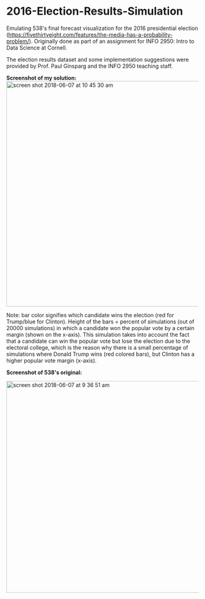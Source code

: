 # 2016-Election-Results-Simulation
Emulating 538's final forecast visualization for the 2016 presidential election (https://fivethirtyeight.com/features/the-media-has-a-probability-problem/). 
Originally done as part of an assignment for INFO 2950: Intro to Data Science at Cornell.

The election results dataset and some implementation suggestions were provided by Prof. Paul Ginsparg and the INFO 2950 teaching staff.

<b>Screenshot of my solution:</b> <br>
<img width="590" alt="screen shot 2018-06-07 at 10 45 30 am" src="https://user-images.githubusercontent.com/7096526/41107243-f53a6392-6a3f-11e8-9431-edfbd332e187.png">

Note: bar color signifies which candidate wins the election (red for Trump/blue for Clinton). Height of the bars = percent of simulations (out of 20000 simulations) in which a candidate won the popular vote by a certain margin (shown on the x-axis). This simulation takes into account the fact that a candidate can win the popular vote but lose the election due to the electoral college, which is the reason why there is a small percentage of simulations where Donald Trump wins (red colored bars), but Clinton has a higher popular vote margin (x-axis).
<br>

<b>Screenshot of 538's original:</b>

<img width="554" alt="screen shot 2018-06-07 at 9 36 51 am" src="https://user-images.githubusercontent.com/7096526/41105757-5ffc615c-6a3c-11e8-9e7b-da8936b424eb.png">


